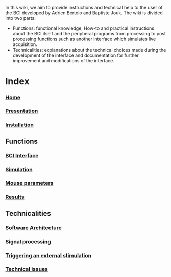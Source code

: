 In this wiki, we aim to provide instructions and technical help to the user of the BCI developed by Adrien Bertolo and Baptiste Jouk.
The wiki is divided into two parts:
* Functions: functional knowledge, How-to and practical instructions about the BCI itself and the peripheral programs from processing to post processing functions such as another interface which simulates live acquisition.
* Technicalities: explanations about the technical choices made during the development of the interface and documentation for further improvement and modifications of the interface.

# Index
### [Home](https://github.com/MobsLab/DeltaFeedBack/wiki/Home)
### [Presentation](https://github.com/MobsLab/DeltaFeedBack/wiki/Presentation)
### [Installation](https://github.com/MobsLab/DeltaFeedBack/wiki/Installing-the-BCI-on-a-new-computer)
## Functions
### [BCI Interface](https://github.com/MobsLab/DeltaFeedBack/wiki/BCI-Interface)
### [Simulation](https://github.com/MobsLab/DeltaFeedBack/wiki/Simulation)
### [Mouse parameters](https://github.com/MobsLab/DeltaFeedBack/wiki/Mouse-parameters)
### [Results](https://github.com/MobsLab/DeltaFeedBack/wiki/Results)
## Technicalities
### [Software Architecture](https://github.com/MobsLab/DeltaFeedBack/wiki/Software-Architecture)
### [Signal processing](https://github.com/MobsLab/DeltaFeedBack/wiki/Signal-processing)
### [Triggering an external stimulation](https://github.com/MobsLab/DeltaFeedBack/wiki/Triggering-an-external-stimulation)
### [Technical issues](https://github.com/MobsLab/DeltaFeedBack/wiki/Technical-issues)